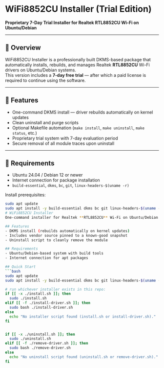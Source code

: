# WiFi8852CU Installer (Trial Edition)
**Proprietary 7-Day Trial Installer for Realtek RTL8852CU Wi-Fi on Ubuntu/Debian**

---

## 🔧 Overview
WiFi8852CU Installer is a professionally built DKMS-based package that automatically installs, rebuilds, and manages Realtek **RTL8852CU** Wi-Fi drivers on Ubuntu/Debian systems.  
This version includes a **7-day free trial** — after which a paid license is required to continue using the software.

---

## 🚀 Features
- One-command DKMS install — driver rebuilds automatically on kernel updates  
- Clean uninstall and purge scripts  
- Optional Makefile automation (`make install`, `make uninstall`, `make status`, etc.)  
- Proprietary trial system with 7-day evaluation period  
- Secure removal of all module traces upon uninstall  

---

## 🧩 Requirements
- Ubuntu 24.04 / Debian 12 or newer  
- Internet connection for package installation  
- `build-essential`, `dkms`, `bc`, `git`, `linux-headers-$(uname -r)`

Install prerequisites:
```bash
sudo apt update
sudo apt install -y build-essential dkms bc git linux-headers-$(uname -r)
# WiFi8852CU Installer
One-command installer for Realtek **RTL8852CU** Wi-Fi on Ubuntu/Debian via DKMS.

## Features
- DKMS install (rebuilds automatically on kernel updates)
- Includes vendor source pinned to a known-good snapshot
- Uninstall script to cleanly remove the module

## Requirements
- Ubuntu/Debian-based system with build tools
- Internet connection for apt packages

## Quick Start
```bash
sudo apt update
sudo apt install -y build-essential dkms bc git linux-headers-$(uname -r)

# run whichever installer exists in this repo:
if [[ -x ./install.sh ]]; then
  sudo ./install.sh
elif [[ -f ./install-driver.sh ]]; then
  sudo bash ./install-driver.sh
else
  echo "No installer script found (install.sh or install-driver.sh)."
fi


if [[ -x ./uninstall.sh ]]; then
  sudo ./uninstall.sh
elif [[ -f ./remove-driver.sh ]]; then
  sudo bash ./remove-driver.sh
else
  echo "No uninstall script found (uninstall.sh or remove-driver.sh)."
fi

